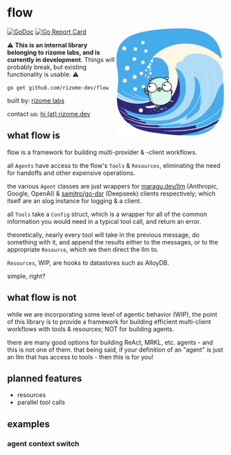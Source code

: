 # flow

<img src="/internal/logo.png" alt="flow - rizome labs" width="250" align="right">

[![GoDoc](https://pkg.go.dev/badge/github.com/rizome-dev/flow)](https://pkg.go.dev/github.com/rizome-dev/flow)
[![Go Report Card](https://goreportcard.com/badge/github.com/rizome-dev/flow)](https://goreportcard.com/report/github.com/rizome-dev/flow)

⚠️ **This is an internal library belonging to rizome labs, and is currently in development**. Things will probably break, but existing functionality is usable. ⚠️

```shell
go get github.com/rizome-dev/flow
```

built by: [rizome labs](https://rizome.dev)

contact us: [hi (at) rizome.dev](mailto:hi@rizome.dev)

## what flow is

flow is a framework for building multi-provider & -client workflows.

all `Agents` have access to the flow's `Tools` & `Resources`, eliminating the need for handoffs and other expensive operations.

the various `Agent` classes are just wrappers for [maragu.dev/llm](https://maragu.dev/llm) (Anthropic, Google, OpenAI) & [samjtro/go-dsr](https://github.com/samjtro/go-dsr) (Deepseek) clients respectively; which itself are an slog instance for logging & a client.

all `Tools` take a `Config` struct, which is a wrapper for all of the common information you would need in a typical tool call, and return an error.

theoretically, nearly every tool will take in the previous message, do something with it, and append the results either to the messages, or to the appropriate `Resource`, which we then direct the llm to.

`Resources`, WIP, are hooks to datastores such as AlloyDB.

simple, right?

## what flow is not

while we are incorporating some level of agentic behavior (WIP), the point of this library is to provide a framework for building efficient multi-client workflows with tools & resources; NOT for building agents.

there are many good options for building ReAct, MRKL, etc. agents - and this is not one of them. that being said, if your definition of an "agent" is just an llm that has access to tools - then this is for you!

## planned features

- resources
- parallel tool calls

## examples

### agent context switch

